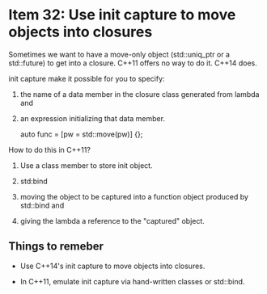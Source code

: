 # Item 32: Use init capture to move objects into closures

Sometimes we want to have a move-only object (std::uniq_ptr or a std::future) to get into a closure. 
C++11 offers no way to do it. C++14 does.

init capture make it possible for you to specify:

1. the name of a data member in the closure class generated from lambda and

2. an expression initializing that data member.

    auto func = [pw = std::move(pw)] {};

How to do this in C++11?

1. Use a class member to store init object.

2. std:bind

1. moving the object to be captured into a function object produced by std::bind and

2. giving the lambda a reference to the "captured" object.

## Things to remeber

* Use C++14's init capture to move objects into closures.

* In C++11, emulate init capture via hand-written classes or std::bind.
